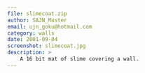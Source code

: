 ```yaml
---
file: slimecoat.zip
author: SAJN_Master
email: ujn_goku@hotmail.com
category: walls
date: 2001-09-04
screenshot: slimecoat.jpg
description: >
    A 16 bit mat of slime covering a wall.
---
```


